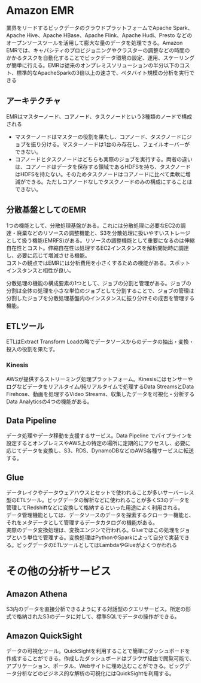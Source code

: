 # Amazon EMR  
業界をリードするビックデータのクラウドプラットフォームでApache Spark、Apache Hive、Apache HBase、Apache Flink、Apache Hudi、Presto などのオープンソースツールを活用して膨大な量のデータを処理できる。Amazon EMRでは、キャパシティのプロビジョニングやクラスターの調整などの時間のかかるタスクを自動化することでビックデータ環境の設定、運用、スケーリングが簡単に行える。EMRは従来のオンプレミスソリューションの半分以下のコスト、標準的なApacheSparkの3倍以上の速さで、ペタバイト規模の分析を実行できる  

## アーキテクチャ  
EMRはマスターノード、コアノード、タスクノードという3種類のノードで構成される
- マスターノードはマスターの役割を果たし、コアノード、タスクノードにジョブを振り分ける。マスターノードは1台のみ存在し、フェイルオーバーができない。  
- コアノードとタスクノードはどちらも実際のジョブを実行する。両者の違いは、コアノードはデータを保存する領域であるHDFSを持ち、タスクノードはHDFSを持たない。そのためタスクノードはコアノードに比べて柔軟に増減ができる。ただしコアノードなしでタスクノードのみの構成にすることはできない。  
  
  
## 分散基盤としてのEMR  
1つの機能として、分散処理基盤がある。これには分散処理に必要なEC2の調達・廃棄などのリソースの調整機能と、S3を分散処理に扱いやすいストレージとして扱う機能(EMRFS)がある。リソースの調整機能として重要になるのは伸縮自在性とコスト。伸縮自在性は処理するEC2インスタンスを解析開始時に調達し、必要に応じて増減させる機能。  
コストの観点ではEMRには分析費用を小さくするための機能がある。スポットインスタンスと相性が良い。  
   
   
分散処理の機能の構成要素の1つとして、ジョブの分割と管理がある。ジョブの分割は全体の処理を小さな単位のジョブとして分割することで、ジョブの管理は分割したジョブを分散処理基盤内のインスタンスに振り分けその成否を管理する機能。   
  
  
## ETLツール  
ETLはExtract Transform Loadの略でデータソースからのデータの抽出・変換・投入の役割を果たす。  
  
### Kinesis  
AWSが提供するストリーミング処理プラットフォーム。Kinesisにはセンサーやログなどデータをリアルタイム/純リアルタイムで処理するData StreamsとData Firehose、動画を処理するVideo Streams、収集したデータを可視化・分析するData Analyticsの4つの機能がある。  
  
## Data Pipeline 
データ処理やデータ移動を支援するサービス。Data Pipeline でパイプラインを設定するとオンプレミスやAWS上の特定の場所に定期的にアクセスし、必要に応じてデータを変換し、S3、RDS、DynamoDBなどのAWS各種サービスに転送する。  
  
## Glue  
データレイクやデータウェアハウスとセットで使われることが多いサーバーレス型のETLツール。ビッグデータの解析などに使われることが多くS3のデータを管理してRedshiftなどに変換して格納するといった用途によく利用される。  
データ管理機能としては、データソースのデータを探索するクローラー機能と、それをメタデータとして管理するデータカタログの機能がある。  
実際のデータ変換処理は、変換エンジンで行われる。Glueではこの処理をジョブという単位で管理する。変換処理はPythonやSparkによって自分で実装できる。ビッグデータのETLツールとしてはLambdaやGlueがよくつかわれる  
  
  
# その他の分析サービス  
## Amazon Athena  
S3内のデータを直接分析できるようにする対話型のクエリサービス。所定の形式で格納されたS3のデータに対して、標準SQLでデータの操作ができる。  

## Amazon QuickSight  
データの可視化ツール。QuickSightを利用することで簡単にダッシュボードを作成することができる。作成したダッシュボードはブラウザ経由で閲覧可能で、アプリケーション、ポータル、Webサイトに埋め込むことができる。ビッグデータ分析などのビジネス的な解析の可視化にはQuickSightを利用する。